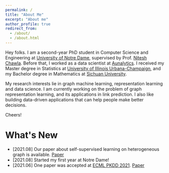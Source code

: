 ```yaml
---
permalink: /
title: "About Me"
excerpt: "About me"
author_profile: true
redirect_from: 
  - /about/
  - /about.html
---
```


Hey folks. I am a second-year PhD student in Computer Science and Engineering at [University of Notre Dame](https://www.nd.edu/), supervised by Prof. [Nitesh Chawla](https://niteshchawla.nd.edu/). Before that, I worked as a data scientist at [Aunalytics](https://www.aunalytics.com/). I received my Master degree in Statistics at [University of Illinois Urbana-Champaign](https://stat.illinois.edu/), and my Bachelor degree in Mathematics at [Sichuan University](https://en.scu.edu.cn/).

My research interests lie in graph machine learning, representation learning and data science. I am currently working on the problem of graph representation learning, and its applications in link prediction. I also like building data-driven applications that can help people make better decisions.

Cheers!


# What's New


- [2021.08] Our paper about self-supervised learning on heterogeneous graph is available. [Paper](https://arxiv.org/abs/2208.09957)
- [2021.08] Started my first year at Notre Dame!
- [2021.06] One paper was accepted at [ECML PKDD 2021](https://2021.ecmlpkdd.org/index.html). [Paper](https://link.springer.com/chapter/10.1007/978-3-030-86517-7_21)
